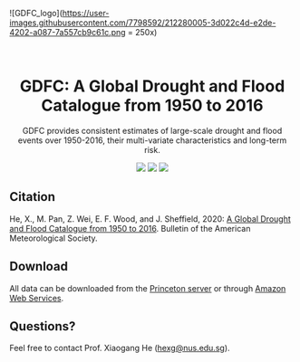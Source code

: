 ![GDFC_logo](https://user-images.githubusercontent.com/7798592/212280005-3d022c4d-e2de-4202-a087-7a557cb9c61c.png = 250x)

<div align="center">
<br />
<h1>GDFC: A Global Drought and Flood Catalogue from 1950 to 2016</h1>
<p>
GDFC provides consistent estimates of large-scale drought and flood events over 1950-2016, their multi-variate characteristics and long-term risk.
</p>
<p align="center">
<a href="https://github.com/PREP-NexT/data" alt="GitHub contributors">
<img src="https://img.shields.io/github/contributors/PREP-NexT/data.svg" /></a>
<a href="https://github.com/PREP-NexT/data" alt="GitHub issues by-label">
<img src="https://img.shields.io/github/issues/PREP-NexT/data" /></a>
<a href="https://twitter.com/Xiaogang_He" alt="Twitter Follow">
<img src="https://img.shields.io/twitter/follow/Xiaogang_He.svg?label=Follow&style=social" /></a>
</p>
</div>

## Citation
He, X., M. Pan, Z. Wei, E. F. Wood, and J. Sheffield, 2020: [A Global Drought and Flood Catalogue from 1950 to 2016](https://journals.ametsoc.org/doi/abs/10.1175/BAMS-D-18-0269.1). Bulletin of the American Meteorological Society.

## Download
All data can be downloaded from the [Princeton server](https://prep-next.github.io/data/GDFC/products.html) or through [Amazon Web Services](https://registry.opendata.aws/global-drought-flood-catalogue/).

## Questions?
Feel free to contact Prof. Xiaogang He (hexg@nus.edu.sg). 
